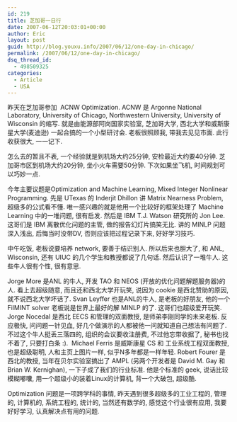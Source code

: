 ```yaml
---
id: 219
title: 芝加哥一日行
date: 2007-06-12T20:03:01+00:00
author: Eric
layout: post
guid: http://blog.youxu.info/2007/06/12/one-day-in-chicago/
permalink: /2007/06/12/one-day-in-chicago/
dsq_thread_id:
  - 498509325
categories:
  - Article
  - USA
---
```

昨天在芝加哥参加  ACNW Optimization. ACNW 是 Argonne National Laboratory, University of Chicago, Northwestern University, University of Wisconsin 的缩写. 就是由能源部阿岗国家实验室, 芝加哥大学, 西北大学和威斯康星大学(麦迪逊) 一起合搞的一个小型研讨会. 老板很照顾我, 带我去见见市面. 此行收获很大, 一一记下.

怎么去的暂且不表, 一个经验就是到机场大约25分钟, 安检最近大约要40分钟. 芝加哥市区到机场大约20分钟, 坐小火车需要50分钟. 下次如果坐飞机, 时间规划可以巧妙一点.

今年主要议题是Optimization and Machine Learning, Mixed Integer Nonlinear Programming. 先是 UTexas 的 Inderjit Dhillon 讲 Matrix Nearness Problem, 超级多的公式看不懂. 唯一感兴趣的就是他用一个比较好的框架处理了 Machine Learning 中的一堆问题, 很有启发. 然后是 IBM T.J. Watson 研究所的 Jon Lee. 这哥们是 IBM 离散优化问题的主管, 做的报告幻灯片搞笑无比. 讲的 MINLP 问题深入浅出, 后悔当时没带DV, 否则应该把过程记录下来, 好好学习技巧.

中午吃饭, 老板说要培养 network, 要善于结识别人. 所以后来也胆大了, 和 ANL, Wisconsin, 还有 UIUC 的几个学生和教授都说了几句话. 然后认识了一堆牛人. 这些牛人很有个性, 很有意思.

Jorge More 是ANL 的牛人, 开发 TAO 和 NEOS (开放的优化问题解题服务器)的人. 看上去超级随意, 而且还和西北大学开玩笑, 说因为 cookie 是西北赞助的原因, 就不说西北大学坏话了. Svan Leyffer 也是ANL的牛人, 是老板的好朋友, 他的一个 FilMINT solver 老板说是世界上最好的解 MINLP 的了. 这哥们也超级爱开玩笑. Jorge Nocedal 是西北 EECS 和管理的双面教授, 是师弟李刚同学的未来老板. 反应极快, 问问题一针见血, 好几个做演示的人都被他一问就知道自己想法有问题了. 不过这个牛人挺丢三落四的, 组织的会议要收注册费, 不过他忘带收据了, 秘书也找不着了, 只要打白条 :).  Michael Ferris 是威斯康星 CS 和 工业系统工程双面教授, 也是超级聪明, 人和主页上图片一样, 似乎N多年都是一样年轻. Robert Fourer 是西北的教授, 当年在贝尔实验室搞出了 AMPL (另两个开发者是 David M. Gay 和 Brian W. Kernighan), 一下子成了我们的行业标准. 他是个标准的 geek, 说话比较模糊嘟囔, 用一个超级小的装着Linux的计算机, 背一个大破包, 超级酷.

Optimization 问题是一项跨学科的事情, 昨天遇到很多超级多的工业工程的, 管理的, 计算机的, 系统工程的, 统计的, 当然还有数学的, 感觉这个行业很有应用, 我要好好学习, 认真解决点有用的问题.